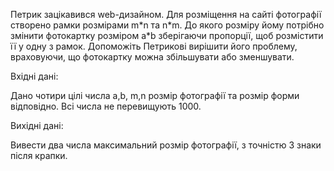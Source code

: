 Петрик зацікавився web-дизайном. Для розміщення на сайті фотографії створено рамки розмірами m\*n та n\*m. До якого розміру йому потрібно змінити фотокартку розміром a\*b зберігаючи пропорції, щоб розмістити її у одну з рамок. Допоможіть Петрикові вирішити його проблему, враховуючи, що фотокартку можна збільшувати або зменшувати.

Вхідні дані:

Дано чотири цілі числа a,b, m,n розмір фотографії та розмір форми відповідно. Всі числа не перевищують 1000.

Вихідні дані:

Вивести два числа максимальний розмір фотографії, з точністю 3 знаки після крапки.
